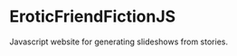 EroticFriendFictionJS
=====================

Javascript website for generating slideshows from stories.
